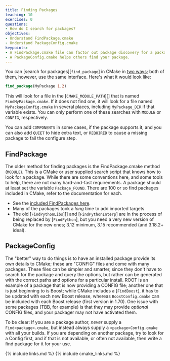```yaml
---
title: Finding Packages
teaching: 10
exercises: 0
questions:
- How do I search for packages?
objectives:
- Understand FindPackage.cmake
- Understand PackageConfig.cmake
keypoints:
- A FindPackage.cmake file can factor out package discovery for a package you don't own.
- A PackageConfig.cmake helps others find your package.
---
```


You can [search for packages][`find_package`] in
CMake in [two ways](https://cmake.org/cmake/help/latest/manual/cmake-packages.7.html); both of them,
however, use the same interface. Here's what it would look like:

```cmake
find_package(MyPackage 1.2)
```

This will look for a file in the [`CMAKE_MODULE_PATH`][] that is named `FindMyPackage.cmake`. If it
does not find one, it will look for a file named `MyPackageConfig.cmake` in several places,
including `MyPackage_DIR` if that variable exists. You can only perform one of these searches with
`MODULE` or `CONFIG`, respectively.

You can add `COMPONENTS` in some cases, if the package supports it, and you can also add `QUIET` to
hide extra text, or `REQUIRED` to cause a missing package to fail the configure step.

## FindPackage

The older method for finding packages is the FindPackage.cmake method (`MODULE`). This is a CMake or
user supplied search script that knows how to look for a package. While there are some conventions
here, and some tools to help, there are not many hard-and-fast requirements. A package should at
least set the variable `Package_FOUND`. There are 100 or so find packages included in CMake, refer
to the documentation for each.

* See the [included FindPackages
  here](https://cmake.org/cmake/help/latest/manual/cmake-modules.7.html#find-modules).
* Many of the packages took a *long* time to add imported targets
* The old [`FindPythonLibs`][] and [`FindPythonInterp`] are in the process of being replaced by
  [`FindPython`], but you need a very new version of CMake for the new ones; 3.12 minimum, 3.15
  recommended (and 3.18.2+ ideal).

## PackageConfig

The "better" way to do things is to have an installed package provide its own details to CMake;
these are "CONFIG" files and come with many packages. These files can be simpler and smarter, since
they don't have to search for the package and query the options, but rather can be generated with
the correct paths and options for a particular install. ROOT is an example of a package that is now
providing a CONFIG file; another one that is just beginning to is Boost; while CMake includes a
[`FindBoost`], it has to be updated with each new Boost release, whereas `BoostConfig.cmake` can
be included with each Boost release (first version in 1.70). One issue with some packages (TBB, for
example) is that they may provide *optional* CONFIG files, and your packager may not have activated
them.

To be clear: If you are a package author, _never_ supply a `Find<package>.cmake`, but instead always
supply a `<package>Config.cmake` with all your builds. If you are depending on another package, try
to look for a Config first, and if that is not available, or often not available, then write a find
package for it for your use.

{% include links.md %}
{% include cmake_links.md %}
